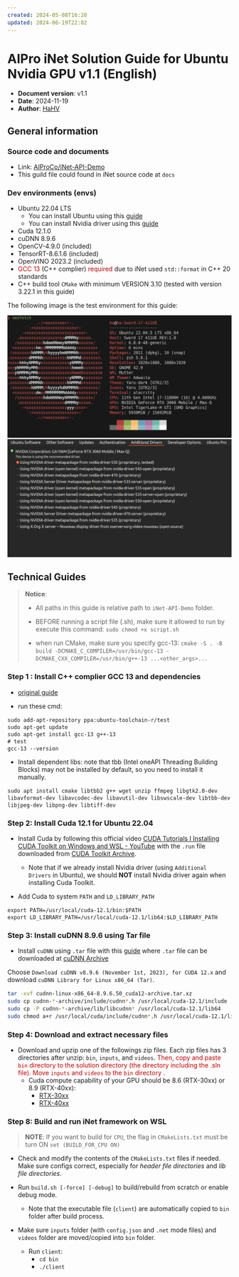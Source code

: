 ```yaml
---
created: 2024-05-08T16:20
updated: 2024-06-19T22:02
---
```

# AIPro iNet Solution Guide for Ubuntu Nvidia GPU v1.1 (English)

+ **Document version**: v1.1
+ **Date**: 2024-11-19
+ **Author**: [HaHV](mailto:hoangvanhauit@gmail.com)

## General information

### Source code and documents

+ Link: [AIProCo/iNet-API-Demo](https://github.com/AIProCo/iNet-API-Demo)
+ This guild file could found in iNet source code at `docs`

### Dev environments (envs)

+ Ubuntu 22.04 LTS
  + You can install Ubuntu using this [guide](https://www.youtube.com/watch?v=mXyN1aJYefc&ab_channel=Robtech)
  + You can install Nvidia driver using this [guide](https://www.youtube.com/watch?v=OFWKevbjDPU&ab_channel=Abstractprogrammer)
+ Cuda 12.1.0
+ cuDNN 8.9.6
+ OpenCV-4.9.0 (included)
+ TensorRT-8.6.1.6 (included)
+ OpenVINO 2023.2 (included)
+ <font color="#c00000">GCC 13</font> (C++ complier) <font color="#c00000">required</font> due to iNet used `std::format` in C++ 20 standards
+ C++ build tool `CMake` with minimum VERSION 3.10 (tested with version 3.22.1 in this guide)

The following image is the test environment for this guide:

![hardware and OS](image/inet_linux_test_env.png)
![gpu driver](image/inet_linux_test_env_gpu_driver.png)

## Technical Guides

> **Notice**:
>
>+ All paths in this guide is relative path  to `iNet-API-Demo` folder.
>
>+ BEFORE running a script file (.sh), make sure it allowed to run by execute this command: `sudo chmod +x script.sh`
>
>+ when run CMake, make sure you specify gcc-13:
>`cmake -S . -B build -DCMAKE_C_COMPILER=/usr/bin/gcc-13 -DCMAKE_CXX_COMPILER=/usr/bin/g++-13 ...<other_args>...`


### Step 1 : Install C++ complier GCC 13 and dependencies

+ [original guide](https://int-i.github.io/cpp/2021-07-10/ubuntu-gcc-11/)

+ run these cmd:

```shell
sudo add-apt-repository ppa:ubuntu-toolchain-r/test
sudo apt-get update
sudo apt-get install gcc-13 g++-13
# test
gcc-13 --version
```

+ Install dependent libs: note that tbb (Intel oneAPI Threading Building Blocks) may not be installed by default, so you need to install it manually.

```shell
sudo apt install cmake libtbb2 g++ wget unzip ffmpeg libgtk2.0-dev libavformat-dev libavcodec-dev libavutil-dev libswscale-dev libtbb-dev libjpeg-dev libpng-dev libtiff-dev
```

### Step 2: Install Cuda 12.1 for Ubuntu 22.04

+ Install Cuda by  following this official video  [CUDA Tutorials I Installing CUDA Toolkit on Windows and WSL - YouTube](https://www.youtube.com/watch?v=JaHVsZa2jTc&ab_channel=NVIDIADeveloper) with the `.run` file downloaded from [CUDA Toolkit Archive](https://developer.nvidia.com/cuda-12-1-0-download-archive?target_os=Linux&target_arch=x86_64&Distribution=Ubuntu&target_version=22.04).
  + Note that if we already install Nvidia driver (using `Additional Drivers` in Ubuntu), we should **NOT** install Nvidia driver again when installing Cuda Toolkit.

+ Add Cuda to system `PATH` and `LD_LIBRARY_PATH`

```shell
export PATH=/usr/local/cuda-12.1/bin:$PATH
export LD_LIBRARY_PATH=/usr/local/cuda-12.1/lib64:$LD_LIBRARY_PATH

```

### Step 3: Install cuDNN 8.9.6 using Tar file

+ Install `cuDNN` using `.tar` file with this [guide](https://docs.nvidia.com/deeplearning/cudnn/archives/cudnn-895/install-guide/index.html#installlinux-tar) where `.tar` file can be downloaded at [cuDNN Archive](https://developer.nvidia.com/rdp/cudnn-archive)

Choose `Download cuDNN v8.9.6 (November 1st, 2023), for CUDA 12.x` and download `cuDNN Library for Linux x86_64 (Tar)`.

```bash
tar -xvf cudnn-linux-x86_64-8.9.6.50_cuda12-archive.tar.xz
sudo cp cudnn-*-archive/include/cudnn*.h /usr/local/cuda-12.1/include
sudo cp -P cudnn-*-archive/lib/libcudnn* /usr/local/cuda-12.1/lib64
sudo chmod a+r /usr/local/cuda/include/cudnn*.h /usr/local/cuda-12.1/lib64/libcudnn*

```

### Step 4: Download and extract necessary files

+ Download and upzip one of the followings zip files. Each zip files has 3 directories after unzip: `bin`, `inputs`, and `videos`.<font color="#c00000"> Then, copy and paste `bin` directory to the solution directory (the directory including the .sln file). Move `inputs` and `videos` to the `bin` directory </font>.
  + Cuda compute capability of your GPU should be 8.6 (RTX-30xx) or 8.9 (RTX-40xx):
    + [RTX-30xx](https://drive.google.com/drive/folders/1vteFaTs42lWt_OP5GT0dhDPymNaoA2vw?usp=sharing)
    + [RTX-40xx](https://drive.google.com/drive/folders/1BOkc6lzTf81BbqlR0HYVk7jm6WGP9llJ?usp=drive_link)

### Step 8: Build and run iNet framework on WSL

> **NOTE**: If you want to build for `CPU`, the flag in `CMakeLists.txt` must be turn ON
> `set (BUILD_FOR_CPU ON)`

+ Check and modify  the contents of the `CMakeLists.txt` files if needed. Make sure configs correct, especially for *header file directories* and *lib file directories*.

+ Run `build.sh [-force] [-debug]` to build/rebuild from scratch or enable debug mode.
  + Note that the executable file (`client`) are automatically copied to `bin` folder after build process.
+ Make sure `inputs` folder (with `config.json` and `.net` mode files) and `videos` folder are moved/copied into `bin` folder.
  + Run `client`:
    + `cd bin`
    + `./client`
